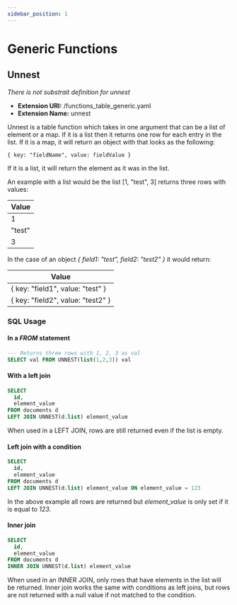 ```yaml
---
sidebar_position: 1
---
```


# Generic Functions

## Unnest

*There is not substrait definition for unnest*

* **Extension URI:** /functions_table_generic.yaml
* **Extension Name:** unnest

Unnest is a table function which takes in one argument that can be a list of element or a map.
If it is a list then it returns one row for each entry in the list.
If it is a map, it will return an object with that looks as the following:

```
{ key: "fieldName", value: fieldValue }
```  

If it is a list, it will return the element as it was in the list.

An example with a list would be the list [1, "test", 3] returns three rows with values:

| Value   |
|---------|
| 1       |
| "test"  |
| 3       |

In the case of an object *\{ field1: "test", field2: "test2" \}* it would return:

| Value                                     |
|-------------------------------------------|
| \{ key: "field1", value: "test" \}        |
| \{ key: "field2", value: "test2" \}       |


### SQL Usage

#### In a *FROM* statement

```sql
--- Returns three rows with 1, 2, 3 as val
SELECT val FROM UNNEST(list(1,2,3)) val
```

#### With a left join

```sql
SELECT 
  id, 
  element_value 
FROM documents d
LEFT JOIN UNNEST(d.list) element_value
```

When used in a LEFT JOIN, rows are still returned even if the list is empty.

#### Left join with a condition

```sql
SELECT 
  id, 
  element_value 
FROM documents d
LEFT JOIN UNNEST(d.list) element_value ON element_value = 123
```

In the above example all rows are returned but *element_value* is only set if it is equal to *123*.

#### Inner join

```sql
SELECT 
  id, 
  element_value 
FROM documents d
INNER JOIN UNNEST(d.list) element_value
```

When used in an INNER JOIN, only rows that have elements in the list will be returned.
Inner join works the same with conditions as left joins, but rows are not returned with a null value if not matched to the condition.
